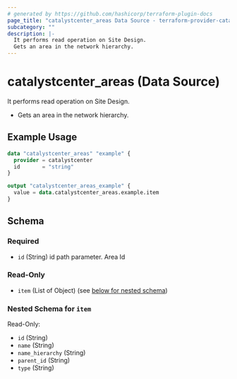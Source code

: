 ```yaml
---
# generated by https://github.com/hashicorp/terraform-plugin-docs
page_title: "catalystcenter_areas Data Source - terraform-provider-catalystcenter"
subcategory: ""
description: |-
  It performs read operation on Site Design.
  Gets an area in the network hierarchy.
---
```


# catalystcenter_areas (Data Source)

It performs read operation on Site Design.

- Gets an area in the network hierarchy.

## Example Usage

```terraform
data "catalystcenter_areas" "example" {
  provider = catalystcenter
  id       = "string"
}

output "catalystcenter_areas_example" {
  value = data.catalystcenter_areas.example.item
}
```

<!-- schema generated by tfplugindocs -->
## Schema

### Required

- `id` (String) id path parameter. Area Id

### Read-Only

- `item` (List of Object) (see [below for nested schema](#nestedatt--item))

<a id="nestedatt--item"></a>
### Nested Schema for `item`

Read-Only:

- `id` (String)
- `name` (String)
- `name_hierarchy` (String)
- `parent_id` (String)
- `type` (String)
